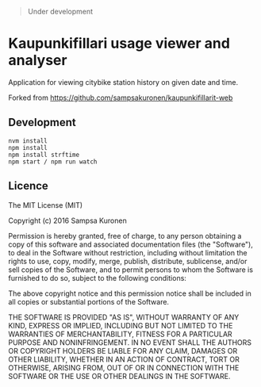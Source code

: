 > Under development

# Kaupunkifillari usage viewer and analyser

Application for viewing citybike station history on given date and time.

Forked from https://github.com/sampsakuronen/kaupunkifillarit-web

## Development

```
nvm install
npm install
npm install strftime
npm start / npm run watch
```

## Licence

The MIT License (MIT)

Copyright (c) 2016 Sampsa Kuronen

Permission is hereby granted, free of charge, to any person obtaining a copy of this software and associated documentation files (the "Software"), to deal in the Software without restriction, including without limitation the rights to use, copy, modify, merge, publish, distribute, sublicense, and/or sell copies of the Software, and to permit persons to whom the Software is furnished to do so, subject to the following conditions:

The above copyright notice and this permission notice shall be included in all copies or substantial portions of the Software.

THE SOFTWARE IS PROVIDED "AS IS", WITHOUT WARRANTY OF ANY KIND, EXPRESS OR IMPLIED, INCLUDING BUT NOT LIMITED TO THE WARRANTIES OF MERCHANTABILITY, FITNESS FOR A PARTICULAR PURPOSE AND NONINFRINGEMENT. IN NO EVENT SHALL THE AUTHORS OR COPYRIGHT HOLDERS BE LIABLE FOR ANY CLAIM, DAMAGES OR OTHER LIABILITY, WHETHER IN AN ACTION OF CONTRACT, TORT OR OTHERWISE, ARISING FROM, OUT OF OR IN CONNECTION WITH THE SOFTWARE OR THE USE OR OTHER DEALINGS IN THE SOFTWARE.
